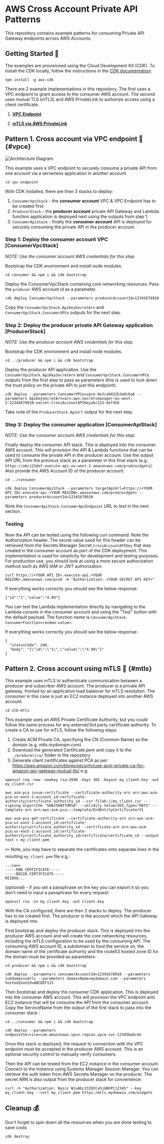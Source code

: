 # AWS Cross Account Private API Patterns

This repository contains example patterns for consuming Private API Gateway endpoints across AWS Accounts. 



## Getting Started :checkered_flag:

The examples are provisioned using the Cloud Development Kit (CDK). To install the CDK locally, follow the instructions in the [CDK documentation](https://docs.aws.amazon.com/cdk/v2/guide/getting_started.html#getting_started_install):

```
npm install -g aws-cdk
```

There are 2 example implementations in this repository. The first uses a VPC endpoint to grant access to the consumer AWS account. The second uses mutual TLS (mTLS) and AWS PrivateLink to authorize access using a client certificate.

1. **[VPC Endpoint](#vpce)**

2. **[mTLS via AWS PrivateLink](#mtls)**

## Pattern 1. Cross account via VPC endpoint :electric_plug: {#vpce}

![Architecture Diagram](./architecture.png)

This example uses a VPC endpoint to securely consume a private API from one account via a serverless application in another account. 

```
cd vpc-endpoint
```

With CDK installed, there are then 3 stacks to deploy:
1. `ConsumerVpcStack` - the **consumer account** VPC & VPC Endpoint has to be created first.
2. `ProducerStack` - the **producer account** private API Gateway and Lambda function application is deployed next using the outputs from step 1.
3. `ConsumerApiStack` - finally the **consumer account** API is deployed for securely consuming the private API in the producer account.


### Step 1: Deploy the consumer account VPC [ConsumerVpcStack]

*NOTE: Use the consumer account AWS credentials for this step.*

Bootstrap the CDK environment and install node modules.

```
cd consumer && npm i && cdk bootstrap
```
Deploy the ConsumerVpcStack containing core networking resources. Pass the `producer` AWS account id as a parameter.

```
cdk deploy ConsumerVpcStack --parameters producerAccountId=12345678910
```
Copy the `ConsumerVpcStack.ApiKeySecretArn` and `ConsumerVpcStack.ConsumerVPCe` outputs for the next step.

### Step 2: Deploy the producer private API Gateway application [ProducerStack]

*NOTE: Use the producer account AWS credentials for this step.*

Bootstrap the CDK environment and install node modules.
```
cd ../producer && npm i && cdk bootstrap
```

Deploy the producer API application. Use the `ConsumerVpcStack.ApiKeySecretArn` and `ConsumerVpcStack.ConsumerVPCe` outputs from the first step to pass as parameters (this is used to lock down the trust policy on the private API to just this endpoint):

```
cdk deploy --parameters ConsumerVPCe=vpce-0e3ca9432b3e8cba6 --parameters ApiKeySecretArn=arn:aws:secretsmanager:eu-west-2:12345678910:secret:CrossAccountAPIKeyabc123-def456
```

Take note of the `ProducerStack.ApiUrl` output for the next step.

### Step 3: Deploy the consumer application [ConsumerApiStack]

*NOTE: Use the consumer account AWS credentials for this step.*

Finally deploy the consumer API stack. This is deployed into the consumer AWS account. This will provision the API & Lambda functions that can be used to consume the private API in the producer account. Use the output API URL from the previous stack as a parameter in this final stack (e.g. `https://abc123def.execute-api.eu-west-2.amazonaws.com/prod/widgets`). Also provide the AWS Account ID of the producer account:

```
cd ../consumer
```

```
cdk deploy ConsumerApiStack --parameters targetApiUrl=https://<YOUR API ID>.execute-api.<YOUR REGION>.amazonaws.com/prod/widgets --parameters producerAccountId=12345678910
```

Note the `ConsumerApiStack.ConsumerApiEndpoint` URL to test in the next section.

### Testing

Now the API can be tested using the following curl command. Note the Authorization header. The secret value used for this header can be retrieved from the Secrets Manager Secret `CrossAccountAPIKey` that was created in the consumer account as part of the CDK deployment. This implementation is used for simplicity for development and testing purposes. For production use, you should look at using a more secure authorization method such as AWS IAM or JWT authorization.

```
curl https://<YOUR API ID>.execute-api.<YOUR REGION>.amazonaws.com/prod -H "Authorization: <YOUR SECRET API KEY>"
```

If everything works correctly you should see the below response:
```
{"id":"1","value":"4.99"}
```

You can test the Lambda implementation directly by navigating to the Lambda console in the consumer account and using the "Test" button with the default payload. The function name is `ConsumerApiStack-ConsumerFunction<random-value>`.

If everything works correctly you should see the below response:
```
{
  "statusCode": 200,
  "body": "{\"id\":\"1\",\"value\":\"4.99\"}"
}
```


## Pattern 2. Cross account using mTLS :closed_lock_with_key: {#mtls} 

This example uses mTLS to authenticate communication between a producer and subscriber AWS account. The producer is a private API gateway, fronted by an application load balancer for mTLS resolution. The consumer in this case is just an EC2 instance deployed into another AWS account. 

```
cd alb-mtls
```

This example uses an AWS Private Certificate Authority, but you could follow the same process for any external/3rd party certificate authority. To create a CA to use for mTLS, follow the following steps:

1. Create ACM Private CA, specifying the CN (Common Name) as the domain (e.g. mtls.mydomain.com)
2. Download the generated Certificate.pem and copy it to the `./producer/ca/` folder in the repository
3. Generate client certificates against PCA as per: https://aws.amazon.com/blogs/security/use-acm-private-ca-for-amazon-api-gateway-mutual-tls/ e.g: 

```
openssl req -new -newkey rsa:2048 -days 365 -keyout my_client.key -out my_client.csr
```
```
aws acm-pca issue-certificate --certificate-authority-arn arn:aws:acm-pca:us-east-1:account_id:certificate-authority/certificate_authority_id --csr fileb://my_client.csr --signing-algorithm "SHA256WITHRSA" --validity Value=365,Type="DAYS" --template-arn arn:aws:acm-pca:::template/EndEntityCertificate/V1
```
```
aws acm-pca get-certificate --certificate-authority-arn arn:aws:acm-pca:us-east-1:account_id:certificate-authority/certificate_authority_id --certificate-arn arn:aws:acm-pca:us-east-1:account_id:certificate-authority/certificate_authority_id/certificate/certificate_id --output text > my_client.pem
```

:pencil2: Note, you may have to separate the certificates onto separate lines in the resulting `my_client.pem` file e.g.:

```
...Lw==
-----END CERTIFICATE-----
-----BEGIN CERTIFICATE-----
MIIDKA...
```

(_optional_) - if you set a passphrase on the key you can export it so you don't need to input a passphrase for every request:

```
openssl rsa -in my_client.key -out client.key
```

With the CA configured, there are then 2 stacks to deploy. The producer has to be created first. The producer is the account which the API Gateway is deployed into.

First bootstrap and deploy the producer stack. This is deployed into the producer AWS account and will create the core networking resources, including the mTLS configuration to be used by the consuming API. The consuming AWS account ID, a subdomain to host the service on, the domain name of the certificate authority and the route53 hosted zone ID for the domain must be provided as parameters:

```
cd producer && npm i && cdk bootstrap
```

```
cdk deploy --parameters consumerAccountId=12345678910 --parameters subdomain=mtls --parameters domainName=mydomain.com --parameters hostedZoneId=ABCDEF123
```

Then bootstrap and deploy the consumer CDK application. This is deployed into the consumer AWS account. This will provision the VPC endpoint and EC2 instance that will be consume the API from the consumer account. Copy the ServiceName  from the output of the first stack to pass into the consumer stack :

```
cd ../consumer && npm i && cdk bootstrap
```

```
cdk deploy --parameters endpointService=com.amazonaws.vpce.region.vpce-svc-123456abcde
```

Once this stack is deployed, the request to connection with the VPC endpoint must be accepted in the producer AWS account. This is an optional security control to manually verify consumers. 

Then the API can be tested from the EC2 instance in the consumer account. Connect to the instance using Systems Manager Session Manager. You can retrieve the auth token from AWS Secrets Manager on the producer. The secret ARN is also output from the producer stack for convenience:

```
curl -h "Authorization: Basic WjuAbc232QICxhjGNhPC12345" --key my_client.key --cert my_client.pem https:/mtls.mydomain.com/widgets 
```

## Cleanup :moneybag:

Don't forget to spin down all the resources when you are done testing to save costs

```
cdk destroy
```